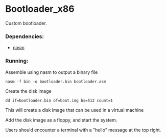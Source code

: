 # Bootloader_x86
Custom bootloader.

### Dependencies:

- [nasm][nasm]

### Running:
Assemble using nasm to output a binary file
```
nasm -f bin -o bootloader.bin bootloader.asm 
```

Create the disk image
```
dd if=bootloader.bin of=boot.img bs=512 count=1
```

This will create a disk image that can be used in a virtual machine

Add the disk image as a floppy, and start the system. 

Users should encounter a terminal with a "hello" message at the top right.


[nasm]: https://www.nasm.us/
